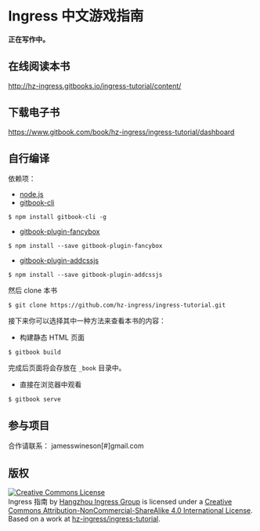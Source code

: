 # Ingress 中文游戏指南

**正在写作中。**

## 在线阅读本书

http://hz-ingress.gitbooks.io/ingress-tutorial/content/

## 下载电子书

https://www.gitbook.com/book/hz-ingress/ingress-tutorial/dashboard

## 自行编译

依赖项：
 * [node.js](https://nodejs.org/)
 * [gitbook-cli](https://github.com/GitbookIO/gitbook-cli)
```shell
$ npm install gitbook-cli -g
```
 * [gitbook-plugin-fancybox](http://plugins.gitbook.com/plugin/fancybox)
```shell
$ npm install --save gitbook-plugin-fancybox
```
 * [gitbook-plugin-addcssjs](http://plugins.gitbook.com/plugin/addcssjs)
```shell
$ npm install --save gitbook-plugin-addcssjs
```

然后 clone 本书
```shell
$ git clone https://github.com/hz-ingress/ingress-tutorial.git
```

接下来你可以选择其中一种方法来查看本书的内容：

 * 构建静态 HTML 页面
```shell
$ gitbook build
```
完成后页面将会存放在 `_book` 目录中。

 * 直接在浏览器中观看
```shell
$ gitbook serve
```

## 参与项目

合作请联系： jamesswineson[#]gmail.com

## 版权

<a rel="license" href="http://creativecommons.org/licenses/by-nc-sa/4.0/"><img alt="Creative Commons License" style="border-width:0" src="https://i.creativecommons.org/l/by-nc-sa/4.0/88x31.png" /></a><br /><span xmlns:dct="http://purl.org/dc/terms/" href="http://purl.org/dc/dcmitype/Text" property="dct:title" rel="dct:type">Ingress 指南</span> by <a xmlns:cc="http://creativecommons.org/ns#" href="https://www.gitbook.com/book/hz-ingress/ingress-tutorial/" property="cc:attributionName" rel="cc:attributionURL">Hangzhou Ingress Group</a> is licensed under a <a rel="license" href="http://creativecommons.org/licenses/by-nc-sa/4.0/">Creative Commons Attribution-NonCommercial-ShareAlike 4.0 International License</a>.<br />Based on a work at <a xmlns:dct="http://purl.org/dc/terms/" href="https://github.com/hz-ingress/ingress-tutorial" rel="dct:source">hz-ingress/ingress-tutorial</a>.
